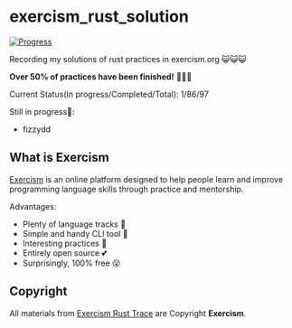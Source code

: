 # exercism_rust_solution

[![Progress](https://img.shields.io/badge/Progress-89%25-brightgreen)]()

Recording my solutions of rust practices in exercism.org 😺😺😺

**Over 50% of practices have been finished!** 🥳🥳🥳

Current Status(In progress/Completed/Total): 1/86/97

Still in progress👷:

- fizzydd

## What is Exercism

[Exercism](https://exercism.org/tracks/rust) is an online platform designed to help people learn and improve programming language skills through practice and mentorship.

Advantages:

- Plenty of language tracks 🎯
- Simple and handy CLI tool 🧰
- Interesting practices 🥰
- Entirely open source 💕
- Surprisingly, 100% free 😮

## Copyright

All materials from [Exercism Rust Trace](https://exercism.org/tracks/rust) are Copyright **Exercism**.
